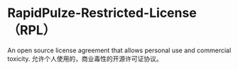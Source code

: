 # RapidPulze-Restricted-License（RPL）
An open source license agreement that allows personal use and commercial toxicity.
允许个人使用的，商业毒性的开源许可证协议。
